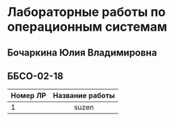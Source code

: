 # Лабораторные работы по операционным системам
## Бочаркина Юлия Владимировна
## ББСО-02-18
| Номер ЛР | Название работы |
| ---------|:---------------:|
| 1        | suzen           |
